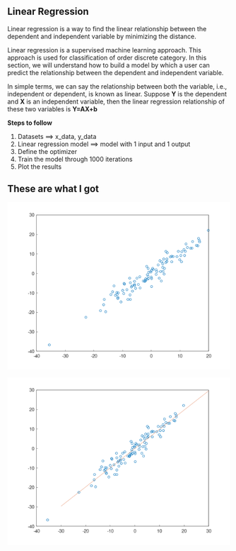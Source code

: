 Linear Regression
------------

Linear regression is a way to find the linear relationship between the dependent and independent variable by minimizing the distance.

Linear regression is a supervised machine learning approach. This approach is used for classification of order discrete category. 
In this section, we will understand how to build a model by which a user can predict the relationship between the dependent and independent variable.

In simple terms, we can say the relationship between both the variable, i.e., independent or dependent, is known as linear. 
Suppose **Y** is the dependent and **X** is an independent variable, then the linear regression relationship of these two variables is **Y=AX+b**

**Steps to follow**
1. Datasets ==> x_data, y_data
2. Linear regression model ==> model with 1 input and 1 output
3. Define the optimizer 
4. Train the model through 1000 iterations
5. Plot the results

**These are what I got**
----------------
![](img/data_before.png)


![](img/end.png)